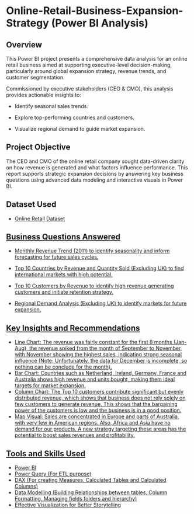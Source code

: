 # Online-Retail-Business-Expansion-Strategy (Power BI Analysis)
## Overview
This Power BI project presents a comprehensive data analysis for an online retail business aimed at supporting executive-level decision-making, particularly around global expansion strategy, revenue trends, and customer segmentation.

Commissioned by executive stakeholders (CEO & CMO), this analysis provides actionable insights to:

- Identify seasonal sales trends.

- Explore top-performing countries and customers.

- Visualize regional demand to guide market expansion.

## Project Objective
The CEO and CMO of the online retail company sought data-driven clarity on how revenue is generated and what factors influence performance. This report supports strategic expansion decisions by answering key business questions using advanced data modeling and interactive visuals in Power BI.

## Dataset Used
- <a href="https://github.com/Pankaj-M-Deori/Online-Retail-Business-Expansion-Strategy-Power-BI-Analysis/blob/main/Online%20Retail.xlsx">Online Retail Dataset

## Business Questions Answered
- Monthly Revenue Trend (2011) to identify seasonality and inform forecasting for future sales cycles.

- Top 10 Countries by Revenue and Quantity Sold (Excluding UK) to find international markets with high potential.

- Top 10 Customers by Revenue to identify high revenue generating customers and initiate retention strategy.

- Regional Demand Analysis (Excluding UK) to identify markets for future expansion.

## Key Insights and Recommendations
- Line Chart: The revenue was fairly constant for the first 8 months (Jan-Aug), the revenue spiked from the month of September to November, with November showing the highest sales, 
  indicating strong seasonal influence (Note: Unfortunately, the data for December is incomplete, so nothing can be conclude for the month).
- Bar Chart: Countries such as Netherland, Ireland, Germany, France and Australia shows high revenue and units bought, making them ideal targets for market expansion.
- Column Chart: The Top 10 customers contribute significant but evenly distributed revenue, which shows that business does not rely solely on few customers to generate revenue. This 
  shows that the bargaining power of the customers is low and the business is in a good position.
- Map Visual: Sales are concentrated in Europe and parts of Australia, with very few in American regions. Also, Africa and Asia have no demand for our products. A new strategy targeting 
  these areas has the potential to boost sales revenues and profitability.

## Tools and Skills Used
- Power BI
- Power Query (For ETL purpose)
- DAX (For creating Measures, Calculated Tables and Calculated Columns)
- Data Modelling (Building Relationships between tables, Column Formatting, Managing fields folders and hierarchy)
- Effective Visualization for Better Storytelling

